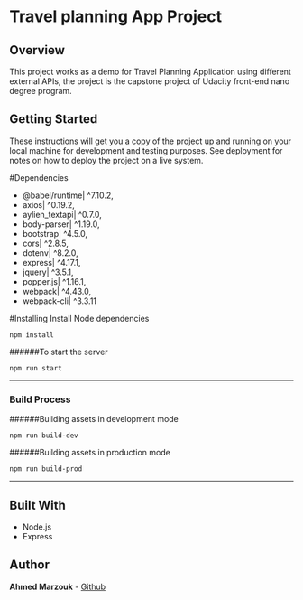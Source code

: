 # Travel planning App Project

## Overview
This project works as a demo for Travel Planning Application using different external APIs,
the project is the capstone project of Udacity front-end nano degree program.


## Getting Started
These instructions will get you a copy of the project up and running on your local machine for development and testing purposes. See deployment for notes on how to deploy the project on a live system.


#Dependencies
* @babel/runtime| ^7.10.2,
* axios| ^0.19.2,
* aylien_textapi| ^0.7.0,
* body-parser| ^1.19.0,
* bootstrap| ^4.5.0,
* cors| ^2.8.5,
* dotenv| ^8.2.0,
* express| ^4.17.1,
* jquery| ^3.5.1,
* popper.js| ^1.16.1,
* webpack| ^4.43.0,
* webpack-cli| ^3.3.11

#Installing
Install Node dependencies
```
npm install
```

######To start the server
```
npm run start
```
---------------
### Build Process

######Building assets in development mode
```
npm run build-dev
```

######Building assets in production mode
```
npm run build-prod
```
---------------

## Built With
* Node.js
* Express 

## Author

**Ahmed Marzouk** - [Github](https://github.com/a-marzouk)